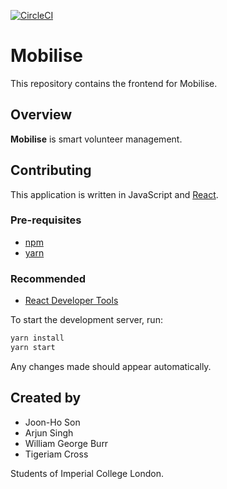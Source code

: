 [![CircleCI](https://circleci.com/gh/sonjoonho/mobilise-frontend.svg?style=shield&circle-token=097ab8189c6835ed15a8fdeda074db0ef2f8cf5f)](https://circleci.com/gh/sonjoonho/mobilise-frontend)
# Mobilise

This repository contains the frontend for Mobilise.

## Overview

**Mobilise** is smart volunteer management.

## Contributing

This application is written in JavaScript and [React](https://reactjs.org/).

### Pre-requisites
- [npm](https://www.npmjs.com/)
- [yarn](https://yarnpkg.com/en/)

### Recommended
- [React Developer Tools](https://chrome.google.com/webstore/detail/react-developer-tools/fmkadmapgofadopljbjfkapdkoienihi?hl=en) 

To start the development server, run:

```bash
yarn install
yarn start
```

Any changes made should appear automatically.


## Created by
- Joon-Ho Son
- Arjun Singh
- William George Burr
- Tigeriam Cross

Students of Imperial College London.
